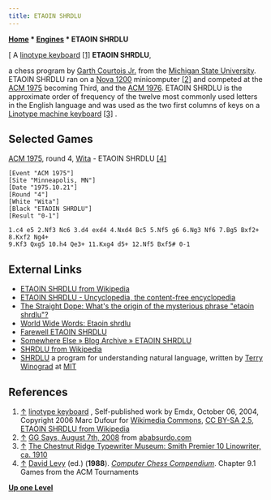 ```yaml
---
title: ETAOIN SHRDLU
---
```

**[Home](Home "Home") * [Engines](Engines "Engines") * ETAOIN SHRDLU**

\[ A [linotype keyboard](https://en.wikipedia.org/wiki/Linotype_machine) <a id="cite-note-1" href="#cite-ref-1">[1]</a>
**ETAOIN SHRDLU**,

a chess program by [Garth Courtois Jr.](Garth_Courtois_Jr. "Garth Courtois Jr.") from the [Michigan State University](Michigan_State_University "Michigan State University"). ETAOIN SHRDLU ran on a [Nova 1200](Nova#1200 "Nova") minicomputer <a id="cite-note-2" href="#cite-ref-2">[2]</a> and competed at the [ACM 1975](ACM_1975 "ACM 1975") becoming Third, and the [ACM 1976](ACM_1976 "ACM 1976"). ETAOIN SHRDLU is the approximate order of frequency of the twelve most commonly used letters in the English language and was used as the two first columns of keys on a [Linotype machine keyboard](https://en.wikipedia.org/wiki/Linotype_machine#Keyboard) <a id="cite-note-3" href="#cite-ref-3">[3]</a> .

## Selected Games

[ACM 1975](ACM_1975 "ACM 1975"), round 4, [Wita](Awit "Awit") - ETAOIN SHRDLU <a id="cite-note-4" href="#cite-ref-4">[4]</a>

```
[Event "ACM 1975"]
[Site "Minneapolis, MN"]
[Date "1975.10.21"]
[Round "4"]
[White "Wita"]
[Black "ETAOIN SHRDLU"]
[Result "0-1"]

1.c4 e5 2.Nf3 Nc6 3.d4 exd4 4.Nxd4 Bc5 5.Nf5 g6 6.Ng3 Nf6 7.Bg5 Bxf2+ 8.Kxf2 Ng4+ 
9.Kf3 Qxg5 10.h4 Qe3+ 11.Kxg4 d5+ 12.Nf5 Bxf5# 0-1

```

## External Links

- [ETAOIN SHRDLU from Wikipedia](https://en.wikipedia.org/wiki/ETAOIN_SHRDLU)
- [ETAOIN SHRDLU - Uncyclopedia, the content-free encyclopedia](http://uncyclopedia.wikia.com/wiki/ETAOIN_SHRDLU)
- [The Straight Dope: What's the origin of the mysterious phrase "etaoin shrdlu"?](http://www.straightdope.com/columns/read/2777/whats-the-origin-of-the-mysterious-phrase-etaoin-shrdlu)
- [World Wide Words: Etaoin shrdlu](http://www.worldwidewords.org/weirdwords/ww-eta1.htm)
- [Farewell ETAOIN SHRDLU](http://www.css.washington.edu/emc/title/4558)
- [Somewhere Else » Blog Archive » ETAOIN SHRDLU](http://somewhereelse.com.au/?p=340)
- [SHRDLU from Wikipedia](https://en.wikipedia.org/wiki/SHRDLU)
- [SHRDLU](http://hci.stanford.edu/%7Ewinograd/shrdlu/) a program for understanding natural language, written by [Terry Winograd](Mathematician#TWinograd "Mathematician") at [MIT](Massachusetts_Institute_of_Technology "Massachusetts Institute of Technology")

## References

1. <a id="cite-ref-1" href="#cite-note-1">↑</a> [linotype keyboard](https://en.wikipedia.org/wiki/Linotype_machine) , Self-published work by Emdx, October 06, 2004, Copyright 2006 Marc Dufour for [Wikimedia Commons](https://en.wikipedia.org/wiki/Wikimedia_Commons), [CC BY-SA 2.5](https://creativecommons.org/licenses/by-sa/2.5/deed.en), [ETAOIN SHRDLU from Wikipedia](https://en.wikipedia.org/wiki/ETAOIN_SHRDLU)
1. <a id="cite-ref-2" href="#cite-note-2">↑</a> [GG Says, August 7th, 2008](http://www.ababsurdo.com/?p=2235) from [ababsurdo.com](http://www.ababsurdo.com/)
1. <a id="cite-ref-3" href="#cite-note-3">↑</a> [The Chestnut Ridge Typewriter Museum: Smith Premier 10 Linowriter, ca. 1910](http://www.hpricecpa.com/typewriterinfo14.html)
1. <a id="cite-ref-4" href="#cite-note-4">↑</a> [David Levy](David_Levy "David Levy") (ed.) (**1988**). *[Computer Chess Compendium](Computer_Chess_Compendium "Computer Chess Compendium")*. Chapter 9.1 Games from the ACM Tournaments

**[Up one Level](Engines "Engines")**

